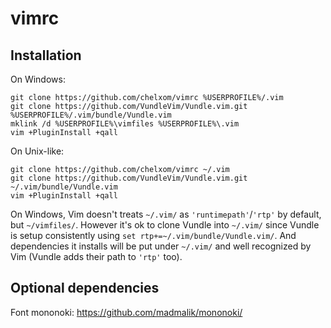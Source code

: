 # vimrc

## Installation
On Windows:
```shell
git clone https://github.com/chelxom/vimrc %USERPROFILE%/.vim
git clone https://github.com/VundleVim/Vundle.vim.git %USERPROFILE%/.vim/bundle/Vundle.vim
mklink /d %USERPROFILE%\vimfiles %USERPROFILE%\.vim
vim +PluginInstall +qall
```

On Unix-like:
```shell
git clone https://github.com/chelxom/vimrc ~/.vim
git clone https://github.com/VundleVim/Vundle.vim.git ~/.vim/bundle/Vundle.vim
vim +PluginInstall +qall
```

On Windows, Vim doesn't treats `~/.vim/` as `'runtimepath'`/`'rtp'` by default, but `~/vimfiles/`.
However it's ok to clone Vundle into `~/.vim/` since Vundle is setup consistently using `set rtp+=~/.vim/bundle/Vundle.vim/`. 
And dependencies it installs will be put under `~/.vim/` and well recognized by Vim (Vundle adds their path to `'rtp'` too).

## Optional dependencies
Font mononoki: <https://github.com/madmalik/mononoki/>
